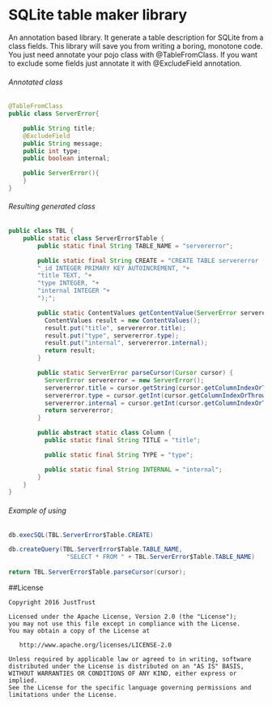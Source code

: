 # SQLite table maker library
An annotation based library. It generate a table description for SQLite from a class fields.
This library will save you from writing a boring, monotone code.
You just need annotate your pojo class with @TableFromClass.
If you want to exclude some fields just annotate it with @ExcludeField annotation.

###### Annotated class
```java
@TableFromClass
public class ServerError{

    public String title;
    @ExcludeField
    public String message;
    public int type;
    public boolean internal;

    public ServerError(){
    }
}
```
###### Resulting generated class
```java
public class TBL {
    public static class ServerError$Table {
        public static final String TABLE_NAME = "servererror";

        public static final String CREATE = "CREATE TABLE servererror ("+
        "_id INTEGER PRIMARY KEY AUTOINCREMENT, "+
        "title TEXT, "+
        "type INTEGER, "+
        "internal INTEGER "+
        ");";

        public static ContentValues getContentValue(ServerError servererror) {
          ContentValues result = new ContentValues();
          result.put("title", servererror.title);
          result.put("type", servererror.type);
          result.put("internal", servererror.internal);
          return result;
        }

        public static ServerError parseCursor(Cursor cursor) {
          ServerError servererror = new ServerError();
          servererror.title = cursor.getString(cursor.getColumnIndexOrThrow("title"));
          servererror.type = cursor.getInt(cursor.getColumnIndexOrThrow("type"));
          servererror.internal = cursor.getInt(cursor.getColumnIndexOrThrow("internal")) > 0;
          return servererror;
        }

        public abstract static class Column {
          public static final String TITLE = "title";

          public static final String TYPE = "type";

          public static final String INTERNAL = "internal";
        }
    }
}
```
###### Example of using
```java
db.execSQL(TBL.ServerError$Table.CREATE)

db.createQuery(TBL.ServerError$Table.TABLE_NAME,
                "SELECT * FROM " + TBL.ServerError$Table.TABLE_NAME)
                
return TBL.ServerError$Table.parseCursor(cursor);                
```
##License

    Copyright 2016 JustTrust

    Licensed under the Apache License, Version 2.0 (the "License");
    you may not use this file except in compliance with the License.
    You may obtain a copy of the License at

       http://www.apache.org/licenses/LICENSE-2.0

    Unless required by applicable law or agreed to in writing, software
    distributed under the License is distributed on an "AS IS" BASIS,
    WITHOUT WARRANTIES OR CONDITIONS OF ANY KIND, either express or implied.
    See the License for the specific language governing permissions and
    limitations under the License.
